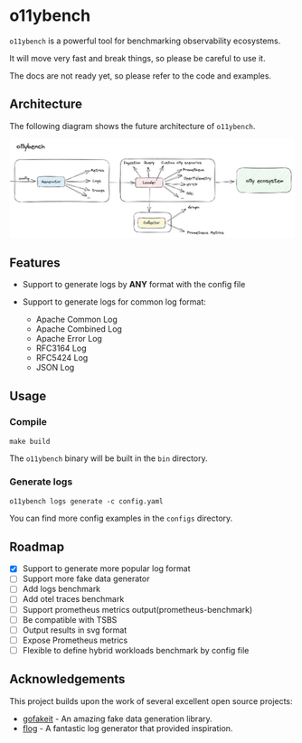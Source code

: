 # o11ybench

`o11ybench` is a powerful tool for benchmarking observability ecosystems.

It will move very fast and break things, so please be careful to use it.

The docs are not ready yet, so please refer to the code and examples.

## Architecture

The following diagram shows the future architecture of `o11ybench`.

<div align="center">
  <img src="./docs/images/arch.jpg" alt="Architecture">
</div>

## Features

- Support to generate logs by **ANY** format with the config file

- Support to generate logs for common log format:
  - Apache Common Log
  - Apache Combined Log
  - Apache Error Log
  - RFC3164 Log
  - RFC5424 Log
  - JSON Log

## Usage

### Compile

```console
make build
```

The `o11ybench` binary will be built in the `bin` directory.

### Generate logs

```console
o11ybench logs generate -c config.yaml
```

You can find more config examples in the `configs` directory.

## Roadmap

- [x] Support to generate more popular log format
- [ ] Support more fake data generator
- [ ] Add logs benchmark
- [ ] Add otel traces benchmark
- [ ] Support prometheus metrics output(prometheus-benchmark)
- [ ] Be compatible with TSBS
- [ ] Output results in svg format
- [ ] Expose Prometheus metrics
- [ ] Flexible to define hybrid workloads benchmark by config file

## Acknowledgements

This project builds upon the work of several excellent open source projects:

- [gofakeit](https://github.com/brianvoe/gofakeit) - An amazing fake data generation library.
- [flog](https://github.com/mingrammer/flog) - A fantastic log generator that provided inspiration.
